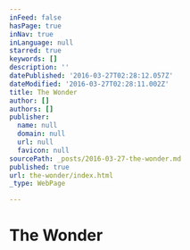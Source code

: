 ```yaml
---
inFeed: false
hasPage: true
inNav: true
inLanguage: null
starred: true
keywords: []
description: ''
datePublished: '2016-03-27T02:28:12.057Z'
dateModified: '2016-03-27T02:28:11.002Z'
title: The Wonder
author: []
authors: []
publisher:
  name: null
  domain: null
  url: null
  favicon: null
sourcePath: _posts/2016-03-27-the-wonder.md
published: true
url: the-wonder/index.html
_type: WebPage

---
```

# The Wonder
